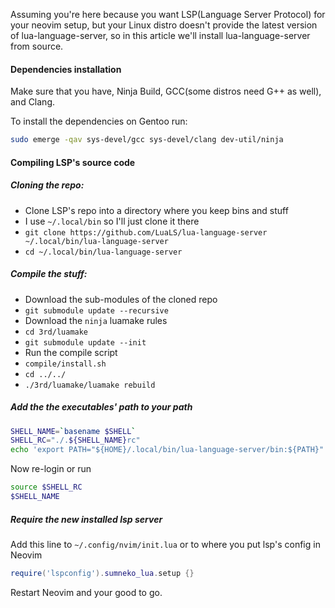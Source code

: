 Assuming you're here because you want LSP(Language Server Protocol) for your neovim setup, but your Linux distro doesn't provide the latest version of lua-language-server, so in this article we'll install lua-language-server from source.

#### Dependencies installation

Make sure that you have, Ninja Build, GCC(some distros need G++ as well), and Clang.

To install the dependencies on Gentoo run:

```bash
sudo emerge -qav sys-devel/gcc sys-devel/clang dev-util/ninja
```

#### Compiling LSP's source code

##### Cloning the repo:

- Clone LSP's repo into a directory where you keep bins and stuff
- I use `~/.local/bin` so I'll just clone it there
- `git clone https://github.com/LuaLS/lua-language-server ~/.local/bin/lua-language-server`
- `cd ~/.local/bin/lua-language-server`

##### Compile the stuff:

- Download the sub-modules of the cloned repo
- `git submodule update --recursive`
- Download the `ninja` luamake rules
- `cd 3rd/luamake`
- `git submodule update --init`
- Run the compile script
- `compile/install.sh`
- `cd ../../`
- `./3rd/luamake/luamake rebuild`

##### Add the the executables' path to your path

```bash
SHELL_NAME=`basename $SHELL`
SHELL_RC="./.${SHELL_NAME}rc"
echo 'export PATH="${HOME}/.local/bin/lua-language-server/bin:${PATH}"' >> $SHELL_RC
```

Now re-login or run

```bash
source $SHELL_RC
$SHELL_NAME
```

##### Require the new installed lsp server

Add this line to `~/.config/nvim/init.lua` or to where you put lsp's config in Neovim

```lua
require('lspconfig').sumneko_lua.setup {}
```

Restart Neovim and your good to go.
